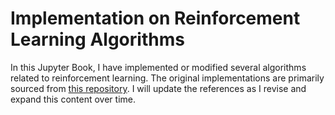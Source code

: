 # Implementation on Reinforcement Learning Algorithms

In this Jupyter Book, I have implemented or modified several algorithms related to reinforcement learning. The original implementations are primarily sourced from [this repository](https://github.com/mpatacchiola/dissecting-reinforcement-learning). I will update the references as I revise and expand this content over time.



